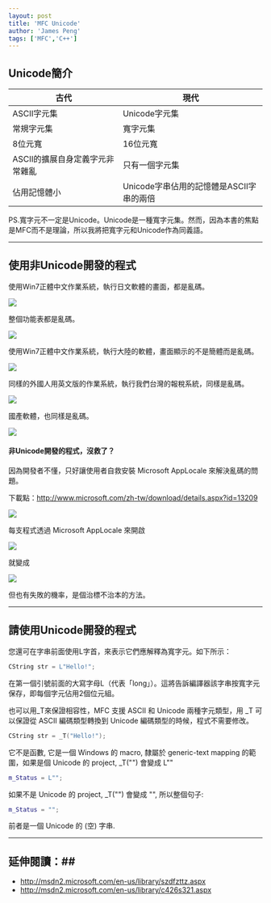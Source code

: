```yaml
---
layout: post
title: 'MFC Unicode'
author: 'James Peng'
tags: ['MFC','C++']
---
```



## Unicode簡介 ## 


| 古代 | 現代 |
| -- | -- |
| ASCII字元集 | Unicode字元集 |
| 常規字元集 | 寬字元集 |
| 8位元寬 | 16位元寬 |
| ASCII的擴展自身定義字元非常雜亂 | 只有一個字元集 |
| 佔用記憶體小 | Unicode字串佔用的記憶體是ASCII字串的兩倍 |


PS.寬字元不一定是Unicode。Unicode是一種寬字元集。然而，因為本書的焦點是MFC而不是理論，所以我將把寬字元和Unicode作為同義語。


-----------------

## 使用非Unicode開發的程式 ##

使用Win7正體中文作業系統，執行日文軟體的畫面，都是亂碼。

![](http://i.imgur.com/gE2jcvV.jpg)

整個功能表都是亂碼。

![](http://i.imgur.com/hNMRfV4.jpg)

使用Win7正體中文作業系統，執行大陸的軟體，畫面顯示的不是簡體而是亂碼。

![](http://i.imgur.com/HjbntTu.png)

同樣的外國人用英文版的作業系統，執行我們台灣的報稅系統，同樣是亂碼。

![](http://i.imgur.com/VcgP2wI.png)

國產軟體，也同樣是亂碼。

![](http://i.imgur.com/LSvkLFn.jpg)

#### 非Unicode開發的程式，沒救了？

因為開發者不懂，只好讓使用者自救安裝 Microsoft AppLocale 來解決亂碼的問題。

下載點：http://www.microsoft.com/zh-tw/download/details.aspx?id=13209

![](http://i.imgur.com/w7Hm1Dq.gif)

每支程式透過 Microsoft AppLocale 來開啟

![](http://i.imgur.com/HjbntTu.png)

就變成

![](http://i.imgur.com/gadEZkn.png)

但也有失敗的機率，是個治標不治本的方法。


-----------------


## 請使用Unicode開發的程式  ##



您還可在字串前面使用L字首，來表示它們應解釋為寬字元。如下所示：

~~~cpp
CString str = L"Hello!";
~~~

在第一個引號前面的大寫字母L（代表「long」）。這將告訴編譯器該字串按寬字元保存，即每個字元佔用2個位元組。


也可以用_T來保證相容性，MFC 支援 ASCII 和 Unicode 兩種字元類型，用 _T 可以保證從 ASCII 編碼類型轉換到 Unicode 編碼類型的時候，程式不需要修改。

~~~cpp
CString str = _T("Hello!");
~~~

它不是函數, 它是一個 Windows 的 macro, 隸屬於 generic-text mapping 的範圍，如果是個 Unicode 的 project, _T("") 會變成 L""

~~~cpp
m_Status = L"";
~~~

如果不是 Unicode 的 project, _T("") 會變成 "", 所以整個句子:

~~~cpp
m_Status = ""; 
~~~

前者是一個 Unicode 的 (空) 字串.


-----------------

## 延伸閱讀：##

* http://msdn2.microsoft.com/en-us/library/szdfzttz.aspx
* http://msdn2.microsoft.com/en-us/library/c426s321.aspx
